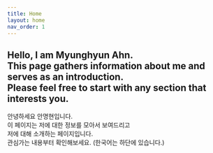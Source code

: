 ```yaml
---
title: Home
layout: home
nav_order: 1
---
```

Hello, I am Myunghyun Ahn.  
This page gathers information about me and serves as an introduction.  
Please feel free to start with any section that interests you.  
---
안녕하세요 안명현입니다.  
이 페이지는 저에 대한 정보를 모아서 보여드리고  
저에 대해 소개하는 페이지입니다.  
관심가는 내용부터 확인해보세요.
(한국어는 하단에 있습니다.)
